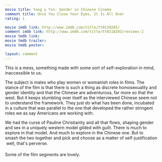 ```yaml
---
movie title: Yang ± Yin: Gender in Chinese Cinema
comment title: Once You Close Your Eyes, It Is All Over
rating: 1

movie imdb link: http://www.imdb.com/title/tt0118203/
comment imdb link: http://www.imdb.com/title/tt0118203/reviews-2
movie tmdb link: 
movie tmdb trailer: 
movie tmdb poster: 

layout: comment
---
```


This is a mess, something made with some sort of self-exploration in mind, inaccessible to us. 

The subject is males who play women or womanish roles in films. The stance of the film is that there is such a thing as discrete homosexuality and gender identity and that the Chinese are adventurous, far more so that the west. But it keeps stumbling over itself as the interviewed Chinese seem not to understand the framework. They just do what has been done, incubated in a culture that was parallel to the one that developed the rather stringent roles we as say Americans are working with.

We had the curse of Pauline Christianity and all that flows, shaping gender and sex in a uniquely western model gilded with guilt. There is much to explore in that model. And much to explore in the Chinese one. But to smash the two together and pick and choose as a matter of self-justification  well, that's perverse.

Some of the film segments are lovely.